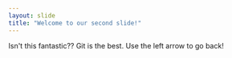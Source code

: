 ```yaml
---
layout: slide
title: "Welcome to our second slide!"
---
```

Isn't this fantastic?? Git is the best.
Use the left arrow to go back!
